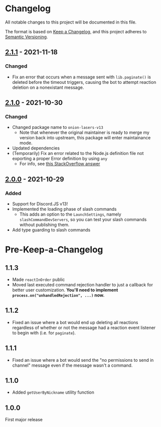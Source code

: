 # Changelog
All notable changes to this project will be documented in this file.

The format is based on [Keep a Changelog](https://keepachangelog.com/en/1.0.0/),
and this project adheres to [Semantic Versioning](https://semver.org/spec/v2.0.0.html).

## [2.1.1](https://github.com/lexisother/OnionLasers/compare/v2.1.0...v2.1.1) - 2021-11-18

### Changed

- Fix an error that occurs when a message sent with `lib.paginate()` is deleted before the timeout triggers, causing the bot to attempt reaction deletion on a nonexistant message.

## [2.1.0](https://github.com/lexisother/OnionLasers/compare/v2.0.0...v2.1.0) - 2021-10-30

### Changed

- Changed package name to `onion-lasers-v13`
    - Note that whenever the original maintainer is ready to merge my version back into upstream, this package will enter maintainance mode.
- Updated dependencies
- (Temporarily) Fix an error related to the Node.js definition file not exporting a proper Error definition by using `any`
    - For info, see [this StackOverflow answer](https://stackoverflow.com/a/49562477)

## [2.0.0](https://github.com/lexisother/OnionLasers/compare/v1.0.0...v2.0.0) - 2021-10-29

### Added

- Support for Discord.JS v13!
- Implemented the loading phase of slash commands
    - This adds an option to the `LaunchSettings`, namely `slashCommandDevServers`, so you can test your slash commands without publishing them.
- Add type guarding to slash commands

# Pre-Keep-a-Changelog
<!-- For anyone reading the Markdown source, the reason I made this a separate
header is because I can't be bothered to figure out the date these releases
were made. I might do this in the future. -->

## 1.1.3
- Made `reactInOrder` public
- Moved last executed command rejection handler to just a callback for better user customization. **You'll need to implement `process.on("unhandledRejection", ...)` now.**

## 1.1.2
- Fixed an issue where a bot would end up deleting all reactions regardless of whether or not the message had a reaction event listener to begin with (i.e. for `paginate`).

## 1.1.1
- Fixed an issue where a bot would send the "no permissions to send in channel" message even if the message wasn't a command.

## 1.1.0
- Added `getUserByNickname` utility function

## 1.0.0
First major release

